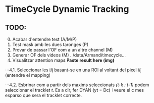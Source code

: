 # TimeCycle Dynamic Tracking

## TODO:

 0. Acabar d'entendre test (A/M/P) 
 1. Test mask amb les dues taronges (P)
 2. Provar de passar l'OF com a un altre channel (M)
 3. Generar OF dels videos (M) . /data/Armand/timecycle...
 4. Visualitzar attention maps **Paste result here (img)**
 
 ⋅⋅⋅4.1. Seleccionar les i/j basant-se en una ROI al voltant del pixel i/j (entendre el mapping)
 
 ⋅⋅⋅4.2. Esbrinar com a partir dels maxims seleccionats *(t-k : t-1)* podem seleccionar el tracklet *t*. Es a dir, fer DYAN (yt = Dc) i veure el c mes esparso que sera el tracklet correcte.
 

